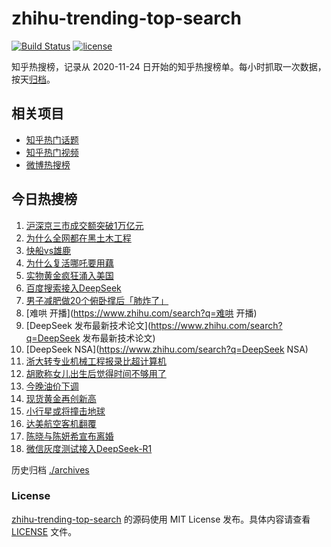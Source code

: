 # zhihu-trending-top-search

[![Build Status](https://github.com/justjavac/zhihu-trending-top-search/workflows/ci/badge.svg?branch=main)](https://github.com/justjavac/zhihu-trending-top-search/actions)
[![license](https://img.shields.io/github/license/justjavac/zhihu-trending-top-search)](https://github.com/justjavac/zhihu-trending-top-search/blob/main/LICENSE)

知乎热搜榜，记录从 2020-11-24
日开始的知乎热搜榜单。每小时抓取一次数据，按天[归档](./archives)。

## 相关项目

- [知乎热门话题](https://github.com/justjavac/zhihu-trending-hot-questions)
- [知乎热门视频](https://github.com/justjavac/zhihu-trending-hot-video)
- [微博热搜榜](https://github.com/justjavac/weibo-trending-hot-search)

## 今日热搜榜

<!-- BEGIN -->
<!-- 最后更新时间 Mon Feb 24 2025 16:11:46 GMT+0800 (China Standard Time) -->

1. [沪深京三市成交额突破1万亿元](https://www.zhihu.com/search?q=沪深京三市成交额突破1万亿元)
1. [为什么全网都在黑土木工程](https://www.zhihu.com/search?q=为什么全网都在黑土木工程)
1. [快船vs雄鹿](https://www.zhihu.com/search?q=快船vs雄鹿)
1. [为什么复活哪吒要用藕](https://www.zhihu.com/search?q=为什么复活哪吒要用藕)
1. [实物黄金疯狂涌入美国](https://www.zhihu.com/search?q=实物黄金疯狂涌入美国)
1. [百度搜索接入DeepSeek](https://www.zhihu.com/search?q=百度搜索接入DeepSeek)
1. [男子减肥做20个俯卧撑后「肺炸了」](https://www.zhihu.com/search?q=男子减肥做20个俯卧撑后「肺炸了」)
1. [难哄 开播](https://www.zhihu.com/search?q=难哄 开播)
1. [DeepSeek 发布最新技术论文](https://www.zhihu.com/search?q=DeepSeek
   发布最新技术论文)
1. [DeepSeek NSA](https://www.zhihu.com/search?q=DeepSeek NSA)
1. [浙大转专业机械工程报录比超计算机](https://www.zhihu.com/search?q=浙大转专业机械工程报录比超计算机)
1. [胡歌称女儿出生后觉得时间不够用了](https://www.zhihu.com/search?q=胡歌称女儿出生后觉得时间不够用了)
1. [今晚油价下调](https://www.zhihu.com/search?q=今晚油价下调)
1. [现货黄金再创新高](https://www.zhihu.com/search?q=现货黄金再创新高)
1. [小行星或将撞击地球](https://www.zhihu.com/search?q=小行星或将撞击地球)
1. [达美航空客机翻覆](https://www.zhihu.com/search?q=达美航空客机翻覆)
1. [陈晓与陈妍希宣布离婚](https://www.zhihu.com/search?q=陈晓与陈妍希宣布离婚)
1. [微信灰度测试接入DeepSeek-R1](https://www.zhihu.com/search?q=微信灰度测试接入DeepSeek-R1)

<!-- END -->

历史归档 [./archives](./archives)

### License

[zhihu-trending-top-search](https://github.com/justjavac/zhihu-trending-top-search)
的源码使用 MIT License 发布。具体内容请查看 [LICENSE](./LICENSE) 文件。
